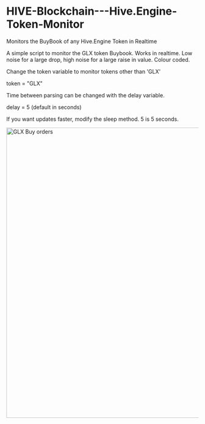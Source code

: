 # HIVE-Blockchain---Hive.Engine-Token-Monitor
Monitors the BuyBook of any Hive.Engine Token in Realtime

A simple script to monitor the GLX token Buybook. Works in realtime.
Low noise for a large drop, high noise for a large raise in value.
Colour coded.

Change the token variable to monitor tokens other than 'GLX'

token = "GLX"

Time between parsing can be changed with the delay variable.

delay = 5 (default in seconds)

If you want updates faster, modify the sleep method. 5 is 5 seconds.

<img width="758" alt="GLX Buy orders" src="https://user-images.githubusercontent.com/119123179/204586199-6fe7eb9a-c599-4b10-b23a-592feb941716.png">


